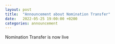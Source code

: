 ```yaml
---
layout: post
title:  "Announcement about Nomination Transfer"
date:   2022-05-25 19:00:00 +0200
categories: announcement
---
```

Nomination Transfer is now live
